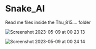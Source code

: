 # Snake_AI

Read me files inside the Thu_815.... folder

![Screenshot 2023-05-09 at 00 23 13](https://user-images.githubusercontent.com/106448256/236951514-d7fa7573-fd71-4c45-a447-6c0b6ee3e5c0.png)

![Screenshot 2023-05-09 at 00 24 14](https://user-images.githubusercontent.com/106448256/236951476-d3cb9fd9-16e2-479a-b3b6-1168a1ae0f65.png)


